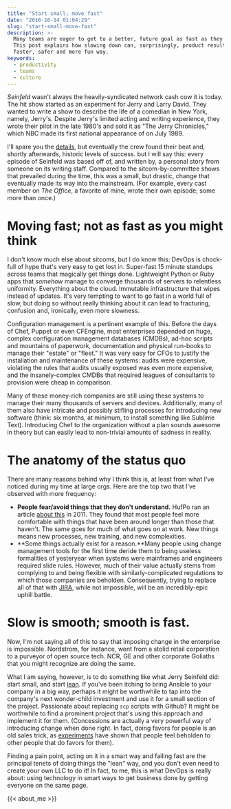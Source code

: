 ```yaml
---
title: "Start small; move fast"
date: "2016-10-14 01:04:29"
slug: "start-small-move-fast"
description: >-
  Many teams are eager to get to a better, future goal as fast as they can.
  This post explains how slowing down can, surprisingly, product results in a
  faster, safer and more fun way.
keywords:
  - productivity
  - teams
  - culture
---
```


*Seinfeld* wasn't always the heavily-syndicated network cash cow it is today. The hit show started as an experiment for Jerry and Larry David. They wanted to write a show to describe the life of a comedian in New York, namely, Jerry's. Despite Jerry's limited acting and writing experience, they wrote their pilot in the late 1980's and sold it as "The Jerry Chronicles," which NBC made its first national appearance of on July 1989.

I'll spare you the [details](http://www.hitfix.com/whats-alan-watching/seinfeld-at-25-how-the-show-about-nothing-became-a-huge-hit ""), but eventually the crew found their beat and, shortly afterwards, historic levels of success. but I will say this: every episode of Seinfeld was based off of, and written by, a personal story from someone on its writing staff. Compared to the sitcom-by-committee shows that prevailed during the time, this was a small, but drastic, change that eventually made its way into the mainstream. (For example, every cast member on *The Office*, a favorite of mine, wrote their own episode; some more than once.)

# Moving fast; not as fast as you might think

I don't know much else about sitcoms, but I do know this: DevOps is chock-full of hype that's very easy to get lost in. Super-fast 15 minute standups across teams that magically get things done. Lightweight Python or Ruby apps that *somehow* manage to converge thousands of servers to relentless uniformity. Everything about the cloud. Immutable infrastructure that wipes instead of updates. It's very tempting to want to go fast in a world full of slow, but doing so without really thinking about it can lead to fracturing, confusion and, ironically, even more slowness.

Configuration management is a pertinent example of this. Before the days of Chef, Puppet or even CFEngine, most enterprises depended on huge, complex configuration management databases (CMDBs), ad-hoc scripts and mountains of paperwork, documentation and physical run-books to manage their "estate" or "fleet." It was very easy for CFOs to justify the installation and maintenance of these systems: audits were expensive, violating the rules that audits usually exposed was even more expensive, and the insanely-complex CMDBs that required leagues of consultants to provision were cheap in comparison.

Many of these money-rich companies are still using these systems to manage their many thousands of servers and devices. Additionally, many of them also have intricate and possibly stifling processes for introducing new software (think: six months, at minimum, to install something like Sublime Text). Introducing Chef to the organization without a plan sounds awesome in theory but can easily lead to non-trivial amounts of sadness in reality.

# The anatomy of the status quo

There are many reasons behind why I think this is, at least from what I've noticed during my time at large orgs. Here are the top two that I've observed with more frequency:

* **People fear/avoid things that they don't understand.** HufPo ran an article [about this](http://www.huffingtonpost.com/heidi-grant-halvorson-phd/why-we-dont-like-change_b_1072702.html "") in 2011. They found that most people feel more comfortable with things that have been around longer than those that haven't. The same goes for much of what goes on at work. New things means new processes, new training, and new complexities.
* **Some things actually exist for a reason.**Many people using change management tools for the first time deride them to being useless formalities of yesteryear when systems were mainframes and engineers required slide rules. However, much of their value actually stems from complying to and being flexible with similarly-complicated regulations to which those companies are beholden. Consequently, trying to replace all of that with [JIRA](https://www.atlassian.com/software/jira ""), while not impossible, will be an incredibly-epic uphill battle.

# Slow is smooth; smooth is fast.

Now, I'm not saying all of this to say that imposing change in the enterprise is impossible. Nordstrom, for instance, went from a stolid retail corporation to a purveyor of open source tech. NCR, GE and other corporate Goliaths that you might recognize are doing the same.

What I am saying, however, is to do something like what Jerry Seinfeld did: start small, and start [lean](https://www.amazon.com/Lean-Enterprise-Performance-Organizations-Innovate/dp/1449368425 ""). If you've been itching to bring Ansible to your company in a big way, perhaps it might be worthwhile to tap into the company's next wonder-child investment and use it for a small section of the project. Passionate about replacing `scp` scripts with Github? It might be worthwhile to find a prominent project that's using this approach and implement it for them. (Concessions are actually a very powerful way of introducing change when done right. In fact, doing favors for people is an old sales trick, as [experiments](https://www2.bc.edu/robert-radin/Administration/Persuasion.htm "") have shown that people feel beholden to other people that do favors for them).

Finding a pain point, acting on it in a smart way and failing fast are the principal tenets of doing things the "lean" way, and you don't even need to create your own LLC to do it! In fact, to me, this is what DevOps is really about: using technology in smart ways to get business done by getting everyone on the same page.

{{< about_me >}}
